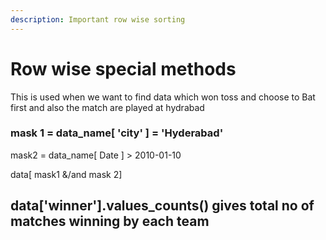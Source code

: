 ```yaml
---
description: Important row wise sorting
---
```


# Row wise special methods

This is used when we want to find data  which won toss and choose to Bat first and also the match are played at hydrabad&#x20;



### mask 1 = data\_name\[ 'city' ] = 'Hyderabad'

mask2 = data\_name\[ Date ]  >  2010-01-10

data\[ mask1 &/and  mask 2]





## data\['winner'].values\_counts() gives total no of matches winning by each team
